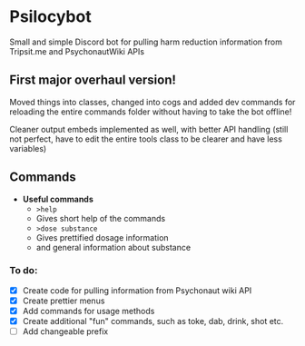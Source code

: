 # Psilocybot
Small and simple Discord bot for pulling harm reduction information from Tripsit.me and PsychonautWiki APIs

## First major overhaul version!
Moved things into classes, changed into cogs and added dev commands for reloading the entire commands folder without having to take the bot offline!

Cleaner output embeds implemented as well, with better API handling (still not perfect, have to edit the entire tools class to be clearer and have less variables)


## Commands
* **Useful commands**
  * `>help`
  * Gives short help of the commands
  * `>dose substance`
  * Gives prettified dosage information
  * and general information about substance

### To do:
- [x] Create code for pulling information from Psychonaut wiki API
- [x] Create prettier menus
- [x] Add commands for usage methods
- [x] Create additional "fun" commands, such as toke, dab, drink, shot etc.
- [ ] Add changeable prefix
